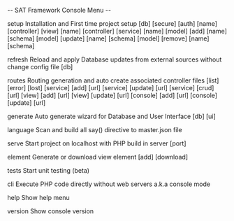 
-- SAT Framework Console Menu --

setup    Installation and First time project setup
[db]
[secure]
[auth] [name]
[controller] [view] [name]
[controller] [service] [name]
[model] [add] [name] [schema]
[model] [update] [name] [schema]
[model] [remove] [name] [schema]

refresh  Reload and apply Database updates from external sources without change config file
[db]

routes   Routing generation and auto create associated controller files
[list]
[error]
[lost]
[service] [add] [url]
[service] [update] [url]
[service] [crud] [url]
[view] [add] [url]
[view] [update] [url]
[console] [add] [url]
[console] [update] [url]

generate Auto generate wizard for Database and User Interface
[db]
[ui]

language Scan and build all say() directive to master.json file
<directory path>

serve    Start project on localhost with PHP build in server
[port]

element  Generate or download view element
<name> [add]
<name> [download]

tests    Start unit testing (beta)

cli      Execute PHP code directly without web servers a.k.a console mode
<router path>

help     Show help menu

version  Show console version

